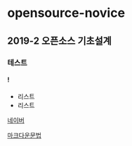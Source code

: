 # opensource-novice
## 2019-2 오픈소스 기초설계
### 테스트
#### !
- 리스트
- 리스트

[네이버](http://www.naver.com)

[마크다운문법](http://gist.github.com/ihoneymon/652be052a0727ad59601)
